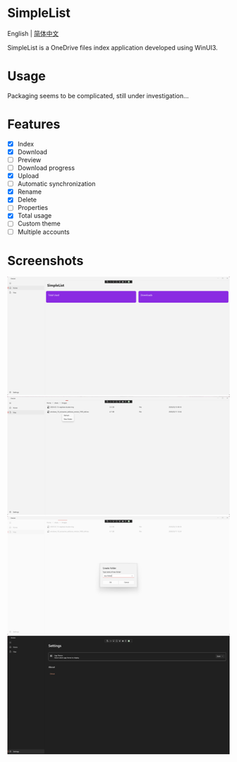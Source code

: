 # SimpleList

English | [简体中文](./README_zh_CN.md)

SimpleList is a OneDrive files index application developed using WinUI3.

# Usage

Packaging seems to be complicated, still under investigation...

# Features

- [x] Index
- [x] Download
- [ ] Preview
- [ ] Download progress
- [x] Upload
- [ ] Automatic synchronization
- [x] Rename
- [x] Delete
- [ ] Properties
- [x] Total usage
- [ ] Custom theme
- [ ] Multiple accounts

# Screenshots

![HomePage](./ScreenShots/home.png)
![CloudPage](./ScreenShots/cloud.png)
![CreateFolder](./ScreenShots/newFolder.png)
![DarkMode](./ScreenShots/dark.png)

